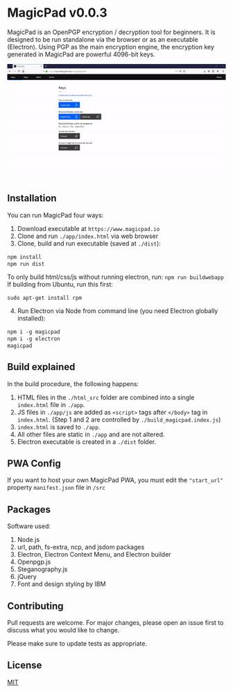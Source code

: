 # MagicPad v0.0.3

MagicPad is an OpenPGP encryption / decryption tool for beginners. It is designed to be run standalone via the browser or as an executable (Electron).
Using PGP as the main encryption engine, the encryption key generated in MagicPad are powerful 4096-bit keys.

![](demo.gif)

## Installation

You can run MagicPad four ways:
1. Download executable at `https://www.magicpad.io`
2. Clone and run `./app/index.html` via web browser
3. Clone, build and run executable (saved at `./dist`):
```
npm install
npm run dist
```
To only build html/css/js without running electron, run: `npm run buildwebapp`
If building from Ubuntu, run this first:
```
sudo apt-get install rpm
```
4. Run Electron via Node from command line (you need Electron globally installed):
```
npm i -g magicpad
npm i -g electron
magicpad
```

## Build explained

In the build procedure, the following happens:
1. HTML files in the `./html_src` folder are combined into a single `index.html` file in `./app`.
2. JS files in `./app/js` are added as `<script>` tags after `</body>` tag in `index.html`. (Step 1 and 2 are controlled by `./build_magicpad.index.js`)
3. `index.html` is saved to `./app`.
4. All other files are static in `./app` and are not altered.
5. Electron executable is created in a `./dist` folder.

## PWA Config

If you want to host your own MagicPad PWA, you must edit the `"start_url"` property `manifest.json` file in `/src`

## Packages

Software used:
1. Node.js
2. url, path, fs-extra, ncp, and jsdom packages
3. Electron, Electron Context Menu, and Electron builder
4. Openpgp.js
5. Steganography.js
6. jQuery
7. Font and design styling by IBM

## Contributing

Pull requests are welcome. For major changes, please open an issue first to discuss what you would like to change.

Please make sure to update tests as appropriate.

## License
[MIT](https://choosealicense.com/licenses/mit/)
